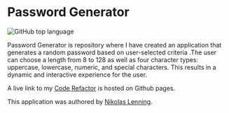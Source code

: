 # Password Generator
![GitHub top language](https://img.shields.io/github/languages/top/nikolaslenning/password-generator)

Password Generator is repository where I have created an application that generates a random password based on user-selected criteria .The user can choose a length from 8 to 128 as well as four character types: uppercase, lowercase, numeric, and special characters. This results in a dynamic and interactive experience for the user. 

A live link to my [Code Refactor](https://nikolaslenning.github.io/password-generator/) is hosted on Github pages.

This application was authored by [Nikolas Lenning](https://github.com/nikolaslenning).
